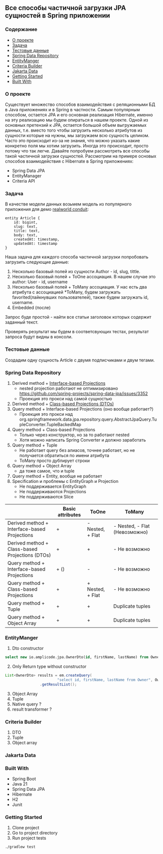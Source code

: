 ## Все способы частичной загрузки JPA сущностей в Spring приложении

### Содержание
- [О проекте](#о-проекте)
- [Задача](#задача)
- [Тестовые данные](#тестовые-данные)
- [Spring Data Repository](#spring-data-repository)
- [EntityManger](#entitymanger)
- [Criteria Builder](#criteria-builder)
- [Jakarta Data](#jakarta-data)
- [Getting Started](#getting-started)
- [Built With](#built-with)

### О проекте
Существует множество способов взаимодействия с реляционными БД в Java приложениях и в Spring в частности. Самым популярным способом, остается JPA и его основная реализация Hibernate, именно на эту реализацию мы будем опираться в нашем проекте. 
Одной из основных претензий к JPA, остается большой объем выгружаемых данныx, т.е. вместо того чтобы загрузить несколько атрибутов из сущности которые на нужны, мы загружаем всю сущность целиком. Часто это происходит из-за не знания, что можно указать какие конкретно поля мы хотим загрузить. Иногда это происходит, просто потому что так легче. Давайте попробуем рассмотреть все способы такой частичной загрузки сущностей. Рассмотрим на примере основых способов взаимодействия с Hibernate в Spring приложениях:
- Spring Data JPA 
- EntityManager
- Criteria API 

### Задача
В качестве модели данных возьмем модель из популярного приложения для демо [realworld conduit](https://realworld-docs.netlify.app/docs/intro): 
```plantuml
entity Article {
    id: bigint,
    slug: text,
    title: text,
    body: text,
    createdAt: timestamp,
    updatedAt: timestamp
}
```
Наша задача для каждого способа частичной загрузки попробовать загрузить следующие данные:
1. Несколько базовый полей из сущности Author - id, slug, tittle. 
2. Несколько базовый полей + ToOne ассоциация. В нашем случае это author: User - id, username 
3. Несколько базовый полей + ToMany ассоциация. У нас есть два атрибута c ассоциацией *ToMany, будем загружать favorited(лайкнувших пользователей), также будем загружать id, username. 
4. Embedded (после)

Запрос буде простой - найти все статьи заголовок которых содержит заданный текст.

Проверять результат мы будем в соответсвующих тестах, результат запроса будут видны в консоли. 

### Тестовые данные
Создадим одну сущность Article c двумя подписчиками и двум тегами. 

### Spring Data Repository
 
1. Derived method + [Interface-based Projections](https://docs.spring.io/spring-data/jpa/reference/repositories/projections.html)
    - nested projection работают не оптимизировано https://github.com/spring-projects/spring-data-jpa/issues/3352
    - Проекция это прокси над самой сущностью
2. Derived method + [Class-based Projections (DTOs)](https://docs.spring.io/spring-data/jpa/reference/repositories/projections.html#projections.dtos)
3. Query method + Interface-based Projections (оно вообще работает?)
   - Проекция это прокси над org.springframework.data.jpa.repository.query.AbstractJpaQuery.TupleConverter.TupleBackedMap
4. Query method + Class-based Projections
   - Только через конструктор, но за то работают nested
   - Хотя можно написать Spring Converter и должно заработать 
5. Query method + Tuple
   - Не работает query без алиасов, точнее работает, но не получается обратиться по имени атрибута
   - ToMany просто дублирует строки
6. Query method + Object Array
   - да тоже самое, что и tuple
7. Query method + Entity, вообще не работает 
8. Specification и проблемы с EntityGraph и Projection
   - Не поддерживается  EntityGraph
   - Не поддерживаются Projections  
   - Не поддерживаются Slice

|                                                 | Basic attributes | ToOne            | ToMany                        |
|-------------------------------------------------|------------------|------------------|-------------------------------|
| Derived method + Interface-based Projections    | +                | - Nested, + Flat | - Nested, - Flat (Невозможно) |
| Derived method + Class-based Projections (DTOs) | +                | +                | - Не возможно                 |
| Query method + Interface-based Projections      | + ()             | -                | - Не возможно                 |
| Query method + Class-based Projections          | +                | + Nested, + Flat | - Не возможно                 |
| Query method + Tuple                            | +                | +                | Duplicate tuples              |
| Query method + Object Array                     | +                | +                | Duplicate tuples              |


### EntityManger

1. Dto constructor
```sql
select new io.amplicode.jpa.OwnerDto(id, firstName, lastName) from Owner
```
2. Only Return type without constructor
```java
List<OwnerDto> results = em.createQuery(
						"select id, firstName, lastName from Owner", OwnerDto.class)
				.getResultList();
```
3. Object Array
4. Tuple
5. Native query ? 
6. result transformer ?

### Criteria Builder
1. DTO 
2. Tuple
3. Object array

### Jakarta Data

### Built With
- Spring Boot
- Java 21
- Spring Data JPA
- Hibernate
- H2
- Junit


### Getting Started
1. Clone project
2. Go to project directory
3. Run project tests
```shell
./gradlew test
```
